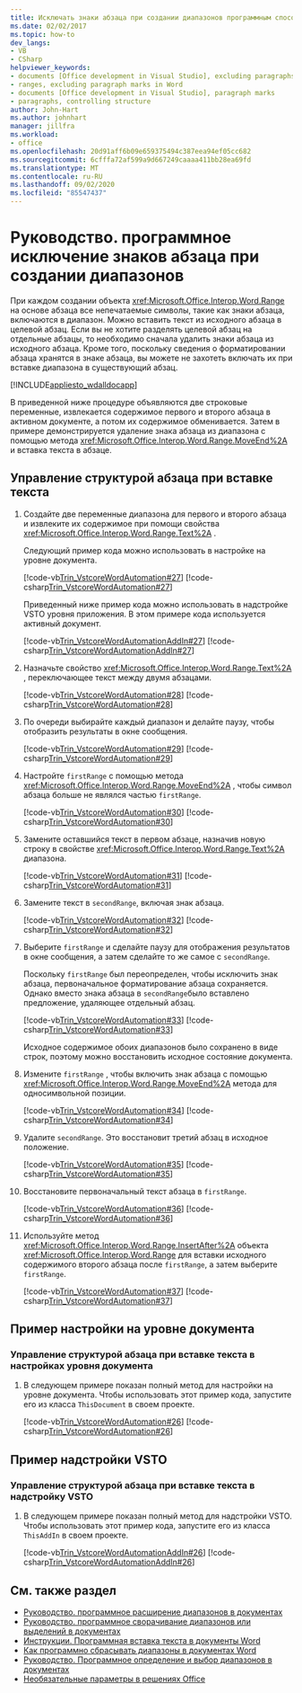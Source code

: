 ```yaml
---
title: Исключать знаки абзаца при создании диапазонов программным способом
ms.date: 02/02/2017
ms.topic: how-to
dev_langs:
- VB
- CSharp
helpviewer_keywords:
- documents [Office development in Visual Studio], excluding paragraphs
- ranges, excluding paragraph marks in Word
- documents [Office development in Visual Studio], paragraph marks
- paragraphs, controlling structure
author: John-Hart
ms.author: johnhart
manager: jillfra
ms.workload:
- office
ms.openlocfilehash: 20d91aff6b09e659375494c387eea94ef05cc682
ms.sourcegitcommit: 6cfffa72af599a9d667249caaaa411bb28ea69fd
ms.translationtype: MT
ms.contentlocale: ru-RU
ms.lasthandoff: 09/02/2020
ms.locfileid: "85547437"
---
```

# <a name="how-to-programmatically-exclude-paragraph-marks-when-creating-ranges"></a>Руководство. программное исключение знаков абзаца при создании диапазонов
  При каждом создании объекта <xref:Microsoft.Office.Interop.Word.Range> на основе абзаца все непечатаемые символы, такие как знаки абзаца, включаются в диапазон. Можно вставить текст из исходного абзаца в целевой абзац. Если вы не хотите разделять целевой абзац на отдельные абзацы, то необходимо сначала удалить знаки абзаца из исходного абзаца. Кроме того, поскольку сведения о форматировании абзаца хранятся в знаке абзаца, вы можете не захотеть включать их при вставке диапазона в существующий абзац.

 [!INCLUDE[appliesto_wdalldocapp](../vsto/includes/appliesto-wdalldocapp-md.md)]

 В приведенной ниже процедуре объявляются две строковые переменные, извлекается содержимое первого и второго абзаца в активном документе, а потом их содержимое обменивается. Затем в примере демонстрируется удаление знака абзаца из диапазона с помощью метода <xref:Microsoft.Office.Interop.Word.Range.MoveEnd%2A> и вставка текста в абзаце.

## <a name="to-control-paragraph-structure-when-inserting-text"></a>Управление структурой абзаца при вставке текста

1. Создайте две переменные диапазона для первого и второго абзаца и извлеките их содержимое при помощи свойства <xref:Microsoft.Office.Interop.Word.Range.Text%2A> .

     Следующий пример кода можно использовать в настройке на уровне документа.

     [!code-vb[Trin_VstcoreWordAutomation#27](../vsto/codesnippet/VisualBasic/Trin_VstcoreWordAutomationVB/ThisDocument.vb#27)]
     [!code-csharp[Trin_VstcoreWordAutomation#27](../vsto/codesnippet/CSharp/Trin_VstcoreWordAutomationCS/ThisDocument.cs#27)]

     Приведенный ниже пример кода можно использовать в надстройке VSTO уровня приложения. В этом примере кода используется активный документ.

     [!code-vb[Trin_VstcoreWordAutomationAddIn#27](../vsto/codesnippet/VisualBasic/Trin_VstcoreWordAutomationAddIn/ThisAddIn.vb#27)]
     [!code-csharp[Trin_VstcoreWordAutomationAddIn#27](../vsto/codesnippet/CSharp/Trin_VstcoreWordAutomationAddIn/ThisAddIn.cs#27)]

2. Назначьте свойство <xref:Microsoft.Office.Interop.Word.Range.Text%2A> , переключающее текст между двумя абзацами.

     [!code-vb[Trin_VstcoreWordAutomation#28](../vsto/codesnippet/VisualBasic/Trin_VstcoreWordAutomationVB/ThisDocument.vb#28)]
     [!code-csharp[Trin_VstcoreWordAutomation#28](../vsto/codesnippet/CSharp/Trin_VstcoreWordAutomationCS/ThisDocument.cs#28)]

3. По очереди выбирайте каждый диапазон и делайте паузу, чтобы отобразить результаты в окне сообщения.

     [!code-vb[Trin_VstcoreWordAutomation#29](../vsto/codesnippet/VisualBasic/Trin_VstcoreWordAutomationVB/ThisDocument.vb#29)]
     [!code-csharp[Trin_VstcoreWordAutomation#29](../vsto/codesnippet/CSharp/Trin_VstcoreWordAutomationCS/ThisDocument.cs#29)]

4. Настройте `firstRange` с помощью метода <xref:Microsoft.Office.Interop.Word.Range.MoveEnd%2A> , чтобы символ абзаца больше не являлся частью `firstRange`.

     [!code-vb[Trin_VstcoreWordAutomation#30](../vsto/codesnippet/VisualBasic/Trin_VstcoreWordAutomationVB/ThisDocument.vb#30)]
     [!code-csharp[Trin_VstcoreWordAutomation#30](../vsto/codesnippet/CSharp/Trin_VstcoreWordAutomationCS/ThisDocument.cs#30)]

5. Замените оставшийся текст в первом абзаце, назначив новую строку в свойстве <xref:Microsoft.Office.Interop.Word.Range.Text%2A> диапазона.

     [!code-vb[Trin_VstcoreWordAutomation#31](../vsto/codesnippet/VisualBasic/Trin_VstcoreWordAutomationVB/ThisDocument.vb#31)]
     [!code-csharp[Trin_VstcoreWordAutomation#31](../vsto/codesnippet/CSharp/Trin_VstcoreWordAutomationCS/ThisDocument.cs#31)]

6. Замените текст в `secondRange`, включая знак абзаца.

     [!code-vb[Trin_VstcoreWordAutomation#32](../vsto/codesnippet/VisualBasic/Trin_VstcoreWordAutomationVB/ThisDocument.vb#32)]
     [!code-csharp[Trin_VstcoreWordAutomation#32](../vsto/codesnippet/CSharp/Trin_VstcoreWordAutomationCS/ThisDocument.cs#32)]

7. Выберите `firstRange` и сделайте паузу для отображения результатов в окне сообщения, а затем сделайте то же самое с `secondRange`.

     Поскольку `firstRange` был переопределен, чтобы исключить знак абзаца, первоначальное форматирование абзаца сохраняется. Однако вместо знака абзаца в `secondRange`было вставлено предложение, удаляющее отдельный абзац.

     [!code-vb[Trin_VstcoreWordAutomation#33](../vsto/codesnippet/VisualBasic/Trin_VstcoreWordAutomationVB/ThisDocument.vb#33)]
     [!code-csharp[Trin_VstcoreWordAutomation#33](../vsto/codesnippet/CSharp/Trin_VstcoreWordAutomationCS/ThisDocument.cs#33)]

     Исходное содержимое обоих диапазонов было сохранено в виде строк, поэтому можно восстановить исходное состояние документа.

8. Измените `firstRange` , чтобы включить знак абзаца с помощью <xref:Microsoft.Office.Interop.Word.Range.MoveEnd%2A> метода для односимвольной позиции.

     [!code-vb[Trin_VstcoreWordAutomation#34](../vsto/codesnippet/VisualBasic/Trin_VstcoreWordAutomationVB/ThisDocument.vb#34)]
     [!code-csharp[Trin_VstcoreWordAutomation#34](../vsto/codesnippet/CSharp/Trin_VstcoreWordAutomationCS/ThisDocument.cs#34)]

9. Удалите `secondRange`. Это восстановит третий абзац в исходное положение.

     [!code-vb[Trin_VstcoreWordAutomation#35](../vsto/codesnippet/VisualBasic/Trin_VstcoreWordAutomationVB/ThisDocument.vb#35)]
     [!code-csharp[Trin_VstcoreWordAutomation#35](../vsto/codesnippet/CSharp/Trin_VstcoreWordAutomationCS/ThisDocument.cs#35)]

10. Восстановите первоначальный текст абзаца в `firstRange`.

     [!code-vb[Trin_VstcoreWordAutomation#36](../vsto/codesnippet/VisualBasic/Trin_VstcoreWordAutomationVB/ThisDocument.vb#36)]
     [!code-csharp[Trin_VstcoreWordAutomation#36](../vsto/codesnippet/CSharp/Trin_VstcoreWordAutomationCS/ThisDocument.cs#36)]

11. Используйте метод <xref:Microsoft.Office.Interop.Word.Range.InsertAfter%2A> объекта <xref:Microsoft.Office.Interop.Word.Range> для вставки исходного содержимого второго абзаца после `firstRange`, а затем выберите `firstRange`.

     [!code-vb[Trin_VstcoreWordAutomation#37](../vsto/codesnippet/VisualBasic/Trin_VstcoreWordAutomationVB/ThisDocument.vb#37)]
     [!code-csharp[Trin_VstcoreWordAutomation#37](../vsto/codesnippet/CSharp/Trin_VstcoreWordAutomationCS/ThisDocument.cs#37)]

## <a name="document-level-customization-example"></a>Пример настройки на уровне документа

### <a name="to-control-paragraph-structure-when-inserting-text-in-document-level-customizations"></a>Управление структурой абзаца при вставке текста в настройках уровня документа

1. В следующем примере показан полный метод для настройки на уровне документа. Чтобы использовать этот пример кода, запустите его из класса `ThisDocument` в своем проекте.

     [!code-vb[Trin_VstcoreWordAutomation#26](../vsto/codesnippet/VisualBasic/Trin_VstcoreWordAutomationVB/ThisDocument.vb#26)]
     [!code-csharp[Trin_VstcoreWordAutomation#26](../vsto/codesnippet/CSharp/Trin_VstcoreWordAutomationCS/ThisDocument.cs#26)]

## <a name="vsto-add-in-example"></a>Пример надстройки VSTO

### <a name="to-control-paragraph-structure-when-inserting-text-in-a-vsto-add-in"></a>Управление структурой абзаца при вставке текста в надстройку VSTO

1. В следующем примере показан полный метод для надстройки VSTO. Чтобы использовать этот пример кода, запустите его из класса `ThisAddIn` в своем проекте.

     [!code-vb[Trin_VstcoreWordAutomationAddIn#26](../vsto/codesnippet/VisualBasic/Trin_VstcoreWordAutomationAddIn/ThisAddIn.vb#26)]
     [!code-csharp[Trin_VstcoreWordAutomationAddIn#26](../vsto/codesnippet/CSharp/Trin_VstcoreWordAutomationAddIn/ThisAddIn.cs#26)]

## <a name="see-also"></a>См. также раздел
- [Руководство. программное расширение диапазонов в документах](../vsto/how-to-programmatically-extend-ranges-in-documents.md)
- [Руководство. программное сворачивание диапазонов или выделений в документах](../vsto/how-to-programmatically-collapse-ranges-or-selections-in-documents.md)
- [Инструкции. Программная вставка текста в документы Word](../vsto/how-to-programmatically-insert-text-into-word-documents.md)
- [Как программно сбрасывать диапазоны в документах Word](../vsto/how-to-programmatically-reset-ranges-in-word-documents.md)
- [Руководство. Программное определение и выбор диапазонов в документах](../vsto/how-to-programmatically-define-and-select-ranges-in-documents.md)
- [Необязательные параметры в решениях Office](../vsto/optional-parameters-in-office-solutions.md)
